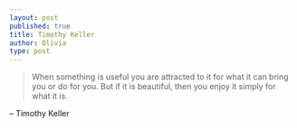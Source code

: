 ```yaml
---
layout: post
published: true
title: Timothy Keller
author: Olivia
type: post
---
```


> When something is useful you are attracted to it for what it can bring you or do for you. But if it is beautiful, then you enjoy it simply for what it is. 

– Timothy Keller